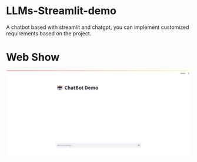 # LLMs-Streamlit-demo
A chatbot based with streamlit and chatgpt, you can implement customized requirements based on the project.

# Web Show
![ChatBot多轮对话机器人页面展示](https://github.com/wwwsctvcom/LLM-Service-demo/blob/master/assets/web.png)
